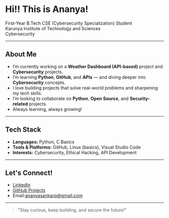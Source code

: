 # Hi!! This is Ananya!

 First-Year B.Tech CSE (Cybersecurity Specialization) Student  
 Karunya Institute of Technology and Sciences  
 Cybersecurity 

---

##  About Me
-  I’m currently working on a **Weather Dashboard (API-based)** project and **Cybersecurity** projects.
-  I’m learning **Python**, **GitHub**, and **APIs** — and diving deeper into **Cybersecurity** concepts.
-  I love building projects that solve real-world problems and sharpening my tech skills.
-  I’m looking to collaborate on **Python**, **Open Source**, and **Security-related** projects.
-  Always learning, always growing!

---

##  Tech Stack
- **Languages:** Python, C Basics
- **Tools & Platforms:** GitHub, Linux (basics), Visual Studio Code
- **Interests:** Cybersecurity, Ethical Hacking, API Development

---

##  Let's Connect!
-  [LinkedIn](www.linkedin.com/in/ananyasankar)  
-  [GitHub Projects](https://github.com/Ananya1718)  
-  Email:ananyasankarp@gmail.com

---
> "Stay curious, keep building, and secure the future!" 
